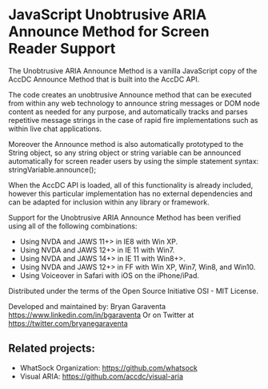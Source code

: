 JavaScript Unobtrusive ARIA Announce Method for Screen Reader Support
===

The Unobtrusive ARIA Announce Method is a vanilla JavaScript copy of the AccDC Announce Method that is built into the AccDC API. 

The code creates an unobtrusive Announce method that can be executed from within any web technology to announce string messages or DOM node content as needed for any purpose, and automatically tracks and parses repetitive message strings in the case of rapid fire implementations such as within live chat applications.

Moreover the Announce method is also automatically prototyped to the String object, so any string object or string variable can be announced automatically for screen reader users by using the simple statement syntax: stringVariable.announce();

When the AccDC API is loaded, all of this functionality is already included, however this particular implementation has no external dependencies and can be adapted for inclusion within any library or framework.

Support for the Unobtrusive ARIA Announce Method has been verified using all of the following combinations:

* Using NVDA and JAWS 11+> in IE8 with Win XP.
* Using NVDA and JAWS 12+> in IE 11 with Win7.
* Using NVDA and JAWS 14+> in IE 11 with Win8+>.
* Using NVDA and JAWS 12+> in FF with Win XP, Win7, Win8, and Win10.
* Using Voiceover in Safari with iOS on the iPhone/iPad.

Distributed under the terms of the Open Source Initiative OSI - MIT License.

Developed and maintained by: Bryan Garaventa https://www.linkedin.com/in/bgaraventa
Or on Twitter at https://twitter.com/bryanegaraventa

Related projects:
-----

* WhatSock Organization: https://github.com/whatsock
* Visual ARIA: https://github.com/accdc/visual-aria

